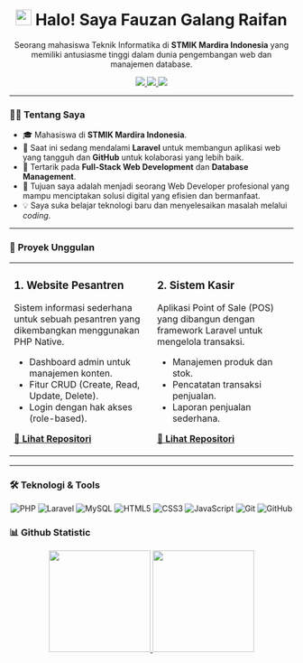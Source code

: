 <h1 align="center">
  <img src="https://media.giphy.com/media/hvRJCLFzcasrR4ia7z/giphy.gif" width="28"> 
  Halo! Saya Fauzan Galang Raifan
</h1>
<p align="center">
  Seorang mahasiswa Teknik Informatika di <strong>STMIK Mardira Indonesia</strong> yang memiliki antusiasme tinggi dalam dunia pengembangan web dan manajemen database.
</p>

<p align="center">
  <a href="mailto:fauzanfroject@gmail.com">
    <img src="https://img.shields.io/badge/Gmail-D14836?style=for-the-badge&logo=gmail&logoColor=white" />
  </a>
  <a href="https://www.linkedin.com/in/fauzan10/" target="_blank">
    <img src="https://img.shields.io/badge/LinkedIn-0077B5?style=for-the-badge&logo=linkedin&logoColor=white" />
  </a>
  <a href="https://www.instagram.com/uz_an10/" target="_blank">
    <img src="https://img.shields.io/badge/Instagram-E4405F?style=for-the-badge&logo=instagram&logoColor=white" />
  </a>
</p>


---

### 👨‍💻 **Tentang Saya**

- 🎓 Mahasiswa di **STMIK Mardira Indonesia**.
- 🌱 Saat ini sedang mendalami **Laravel** untuk membangun aplikasi web yang tangguh dan **GitHub** untuk kolaborasi yang lebih baik.
- 💼 Tertarik pada **Full-Stack Web Development** dan **Database Management**.
- 🎯 Tujuan saya adalah menjadi seorang Web Developer profesional yang mampu menciptakan solusi digital yang efisien dan bermanfaat.
- 💡 Saya suka belajar teknologi baru dan menyelesaikan masalah melalui *coding*.

---

### 🚀 **Proyek Unggulan**

<table>
  <tr>
    <td valign="top">
      <h3>1. Website Pesantren</h3>
      <p>Sistem informasi sederhana untuk sebuah pesantren yang dikembangkan menggunakan PHP Native.</p>
      <ul>
        <li>Dashboard admin untuk manajemen konten.</li>
        <li>Fitur CRUD (Create, Read, Update, Delete).</li>
        <li>Login dengan hak akses (role-based).</li>
      </ul>
      <p>
        <a href="https://github.com/Fauzangalangraifan10/Web_Pesantren"><b>🔗 Lihat Repositori</b></a>
      </p>
    </td>
    <td valign="top">
      <h3>2. Sistem Kasir</h3>
      <p>Aplikasi Point of Sale (POS) yang dibangun dengan framework Laravel untuk mengelola transaksi.</p>
      <ul>
        <li>Manajemen produk dan stok.</li>
        <li>Pencatatan transaksi penjualan.</li>
        <li>Laporan penjualan sederhana.</li>
      </ul>
      <p>
        <a href="https://github.com/Fauzangalangraifan10/E-Kasir"><b>🔗 Lihat Repositori</b></a>
      </p>
    </td>
  </tr>
</table>

---

### 🛠️ **Teknologi & Tools**

<p align="center">
  <img src="https://img.shields.io/badge/PHP-777BB4?style=for-the-badge&logo=php&logoColor=white" alt="PHP" />
  <img src="https://img.shields.io/badge/Laravel-FF2D20?style=for-the-badge&logo=laravel&logoColor=white" alt="Laravel" />
  <img src="https://img.shields.io/badge/MySQL-4479A1?style=for-the-badge&logo=mysql&logoColor=white" alt="MySQL" />
  <img src="https://img.shields.io/badge/HTML5-E34F26?style=for-the-badge&logo=html5&logoColor=white" alt="HTML5" />
  <img src="https://img.shields.io/badge/CSS3-1572B6?style=for-the-badge&logo=css3&logoColor=white" alt="CSS3" />
  <img src="https://img.shields.io/badge/JavaScript-F7DF1E?style=for-the-badge&logo=javascript&logoColor=black" alt="JavaScript" />
  <img src="https://img.shields.io/badge/Git-F05032?style=for-the-badge&logo=git&logoColor=white" alt="Git" />
  <img src="https://img.shields.io/badge/GitHub-181717?style=for-the-badge&logo=github&logoColor=white" alt="GitHub" />
</p>

### 📊 Github Statistic
<p align="center">
  <a href="https://github.com/Fauzangalangraifan10">
    <!-- Statistik umum -->
    <img height="180em" src="https://github-readme-stats.vercel.app/api?username=Fauzangalangraifan10&show_icons=true&theme=algolia&include_all_commits=true&count_private=true"/>
    <!-- Persentase bahasa -->
    <img height="180em" src="https://github-readme-stats.vercel.app/api/top-langs/?username=Fauzangalangraifan10&layout=compact&langs_count=8&theme=algolia"/>
  </a>
</p>

